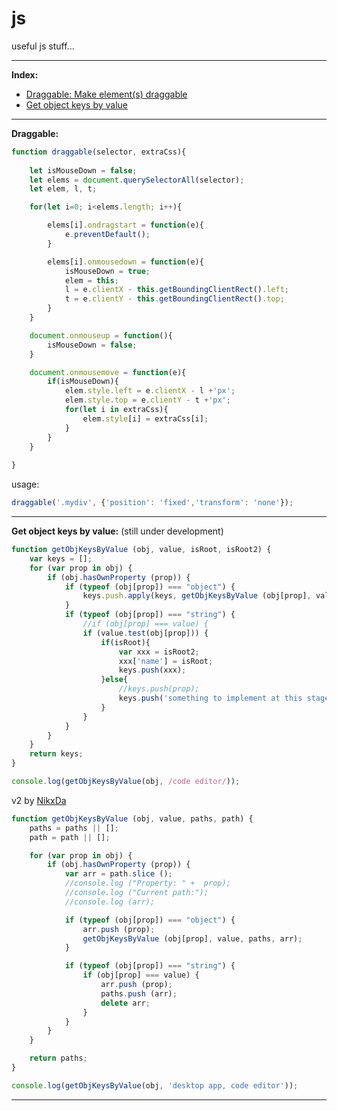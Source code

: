 # js

useful js stuff...

---

<b>Index:</b>

<ul>
    <li><a href="#draggable">Draggable: Make element(s) draggable</a></li>
    <li><a href="#get-object-keys-by-value">Get object keys by value</a></li>
</ul>

---

<b id="draggable">Draggable:</b>

```javascript
function draggable(selector, extraCss){
    
    let isMouseDown = false;
    let elems = document.querySelectorAll(selector);
    let elem, l, t;

    for(let i=0; i<elems.length; i++){

        elems[i].ondragstart = function(e){
            e.preventDefault();
        }

        elems[i].onmousedown = function(e){
            isMouseDown = true;
            elem = this;
            l = e.clientX - this.getBoundingClientRect().left;
            t = e.clientY - this.getBoundingClientRect().top;
        }
    }

    document.onmouseup = function(){
        isMouseDown = false;
    }

    document.onmousemove = function(e){
        if(isMouseDown){
            elem.style.left = e.clientX - l +'px';
            elem.style.top = e.clientY - t +'px';
            for(let i in extraCss){
                elem.style[i] = extraCss[i];
            }
        }
    }
    
}
```

usage:

```javascript
draggable('.mydiv', {'position': 'fixed','transform': 'none'});
```

---

<b id="get-object-keys-by-value">Get object keys by value:</b> (still under development)
```javascript
function getObjKeysByValue (obj, value, isRoot, isRoot2) {
    var keys = [];
    for (var prop in obj) {
        if (obj.hasOwnProperty (prop)) {
            if (typeof (obj[prop]) === "object") {
                keys.push.apply(keys, getObjKeysByValue (obj[prop], value, prop, obj[prop]));
            }
            if (typeof (obj[prop]) === "string") {
                //if (obj[prop] === value) {
                if (value.test(obj[prop])) {
                    if(isRoot){
                        var xxx = isRoot2;
                        xxx['name'] = isRoot;
                        keys.push(xxx);
                    }else{
                        //keys.push(prop);
                        keys.push('something to implement at this stage xD');
                    }
                }
            }
        }
    }
    return keys;
}

console.log(getObjKeysByValue(obj, /code editor/));
```

v2 by [NikxDa](https://stackoverflow.com/users/4459695/nikxda)

```javascript
function getObjKeysByValue (obj, value, paths, path) {
    paths = paths || [];
    path = path || [];

    for (var prop in obj) {
        if (obj.hasOwnProperty (prop)) {	
            var arr = path.slice ();		
            //console.log ("Property: " +  prop);
            //console.log ("Current path:");
            //console.log (arr);

            if (typeof (obj[prop]) === "object") {
                arr.push (prop);
                getObjKeysByValue (obj[prop], value, paths, arr);
            }

            if (typeof (obj[prop]) === "string") {
                if (obj[prop] === value) {
                    arr.push (prop);
                    paths.push (arr);
                    delete arr;
                }
            }
        }
    }

    return paths;
}

console.log(getObjKeysByValue(obj, 'desktop app, code editor'));
```

---

